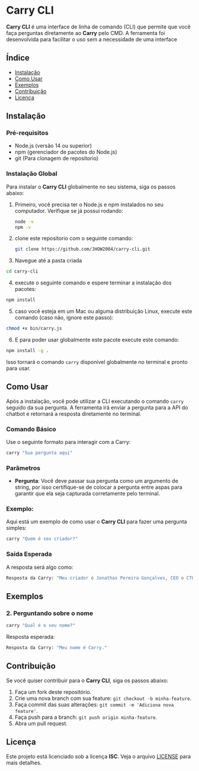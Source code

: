 # Carry CLI

**Carry CLI** é uma interface de linha de comando (CLI) que permite que você faça perguntas diretamente ao **Carry** pelo CMD. A ferramenta foi desenvolvida para facilitar o uso sem a necessidade de uma interface

## Índice

- [Instalação](#instalação)
- [Como Usar](#como-usar)
- [Exemplos](#exemplos)
- [Contribuição](#contribuição)
- [Licença](#licença)

## Instalação

### Pré-requisitos

- Node.js (versão 14 ou superior)
- npm (gerenciador de pacotes do Node.js)
- git (Para clonagem de repositorio)

### Instalação Global

Para instalar o **Carry CLI** globalmente no seu sistema, siga os passos abaixo:

1. Primeiro, você precisa ter o Node.js e npm instalados no seu computador. Verifique se já possui rodando:

   ```bash
   node -v
   npm -v
   ```

2. clone este repositorio com o seguinte comando:

   ```bash
   git clone https://github.com/JHOW2004/carry-cli.git
   ```

3. Navegue até a pasta criada

```bash
cd carry-cli
```

4. execute o seguinte comando e espere terminar a instalação dos pacotes:

```bash
npm install
```

5. caso você esteja em um Mac ou alguma distribuição Linux, execute este comando (caso não, ignore este passo):

```bash
chmod +x bin/carry.js
```

6. E para poder usar globalmente este pacote execute este comando:

```bash
npm install -g .
```

Isso tornará o comando `carry` disponível globalmente no terminal e pronto para usar.

## Como Usar

Após a instalação, você pode utilizar a CLI executando o comando `carry` seguido da sua pergunta. A ferramenta irá enviar a pergunta para a API do chatbot e retornará a resposta diretamente no terminal.

### Comando Básico

Use o seguinte formato para interagir com a Carry:

```bash
carry "Sua pergunta aqui"
```

### Parâmetros

- **Pergunta**: Você deve passar sua pergunta como um argumento de string, por isso certifique-se de colocar a pergunta entre aspas para garantir que ela seja capturada corretamente pelo terminal.

### Exemplo:

Aqui está um exemplo de como usar o **Carry CLI** para fazer uma pergunta simples:

```bash
carry "Quem é seu criador?"
```

### Saída Esperada

A resposta será algo como:

```bash
Resposta da Carry: "Meu criador é Jonathas Pereira Gonçalves, CEO e CTO da Jhow Technology, criador da ferramenta Note Speech..."
```

## Exemplos

### 2. Perguntando sobre o nome

```bash
carry "Qual é o seu nome?"
```

Resposta esperada:

```bash
Resposta da Carry: "Meu nome é Carry."
```

## Contribuição

Se você quiser contribuir para o **Carry CLI**, siga os passos abaixo:

1. Faça um fork deste repositório.
2. Crie uma nova branch com sua feature: `git checkout -b minha-feature`.
3. Faça commit das suas alterações: `git commit -m 'Adiciona nova feature'`.
4. Faça push para a branch: `git push origin minha-feature`.
5. Abra um pull request.

## Licença

Este projeto está licenciado sob a licença **ISC**. Veja o arquivo [LICENSE](LICENSE) para mais detalhes.
